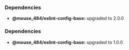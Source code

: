 ### Dependencies

* **@mouse_484/eslint-config-base:** upgraded to 2.0.0

### Dependencies

- **@mouse_484/eslint-config-base:** upgraded to 1.0.0

